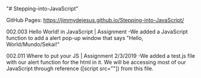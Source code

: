 "# Stepping-into-JavaScript"

GitHub Pages: https://jimmydejesus.github.io/Stepping-into-JavaScript/

002.003 Hello World! in JavaScript | Assignment
 -We added a JavaScript function to add a alert pop-up window that says
   "Hello, World/Mundo/Sekai!"

002.011 Where to put your JS | Assignment 2/3/2019
  -We added a test.js file with our alert function for the html in it.       We will be accessing most of our JavaScript through reference             ([script src=""]) from this file.
